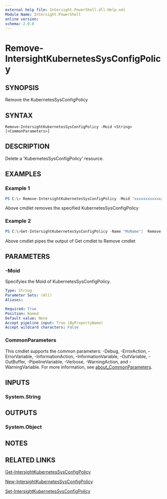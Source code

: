 ```yaml
---
external help file: Intersight.PowerShell.dll-Help.xml
Module Name: Intersight.PowerShell
online version:
schema: 2.0.0
---
```


# Remove-IntersightKubernetesSysConfigPolicy

## SYNOPSIS
Remove the KubernetesSysConfigPolicy

## SYNTAX

```
Remove-IntersightKubernetesSysConfigPolicy -Moid <String> [<CommonParameters>]
```

## DESCRIPTION
Delete a &apos;KubernetesSysConfigPolicy&apos; resource.

## EXAMPLES

### Example 1
```powershell
PS C:\> Remove-IntersightKubernetesSysConfigPolicy -Moid "xxxxxxxxxxxxxxxxxxxxxxxxxxx"
```
Above cmdlet removes the specified KubernetesSysConfigPolicy 

### Example 2
```powershell
PS C:\>Get-IntersightKubernetesSysConfigPolicy -Name "MoName"|  Remove-IntersightKubernetesSysConfigPolicy
```
Above cmdlet pipes the output of Get cmdlet to Remove cmdlet

## PARAMETERS

### -Moid
Specifyies the Moid of KubernetesSysConfigPolicy.

```yaml
Type: String
Parameter Sets: (All)
Aliases:

Required: True
Position: Named
Default value: None
Accept pipeline input: True (ByPropertyName)
Accept wildcard characters: False
```

### CommonParameters
This cmdlet supports the common parameters: -Debug, -ErrorAction, -ErrorVariable, -InformationAction, -InformationVariable, -OutVariable, -OutBuffer, -PipelineVariable, -Verbose, -WarningAction, and -WarningVariable. For more information, see [about_CommonParameters](http://go.microsoft.com/fwlink/?LinkID=113216).

## INPUTS

### System.String

## OUTPUTS

### System.Object
## NOTES

## RELATED LINKS

[Get-IntersightKubernetesSysConfigPolicy](./Get-IntersightKubernetesSysConfigPolicy.md)

[New-IntersightKubernetesSysConfigPolicy](./New-IntersightKubernetesSysConfigPolicy.md)

[Set-IntersightKubernetesSysConfigPolicy](./Set-IntersightKubernetesSysConfigPolicy.md)

